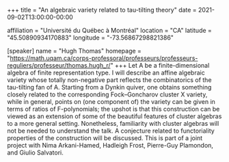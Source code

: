 +++
title = "An algebraic variety related to tau-tilting theory"
date = 2021-09-02T13:00:00-00:00

affiliation = "Université du Québec à Montréal"
location = "CA"
latitude = "45.50890934170883"
longitude = "-73.56867298821386"

[speaker]
  name = "Hugh Thomas"
  homepage = "https://math.uqam.ca/corps-professoral/professeurs/professeurs-reguliers/professeur/thomas.hugh_r/"
+++
Let A be a finite-dimensional algebra of finite representation type. I will describe an affine algebraic variety whose totally non-negative part reflects the combinatorics of the tau-tilting fan of A. Starting from a Dynkin quiver, one obtains something closely related to the corresponding Fock–Goncharov cluster X variety, while in general, points on (one component of) the variety can be given in terms of ratios of F-polynomials; the upshot is that this construction can be viewed as an extension of some of the beautiful features of cluster algebras to a more general setting. Nonetheless, familiarity with cluster algebras will not be needed to understand the talk. A conjecture related to functoriality properties of the construction will be discussed. This is part of a joint project with Nima Arkani-Hamed, Hadleigh Frost, Pierre-Guy Plamondon, and Giulio Salvatori.
